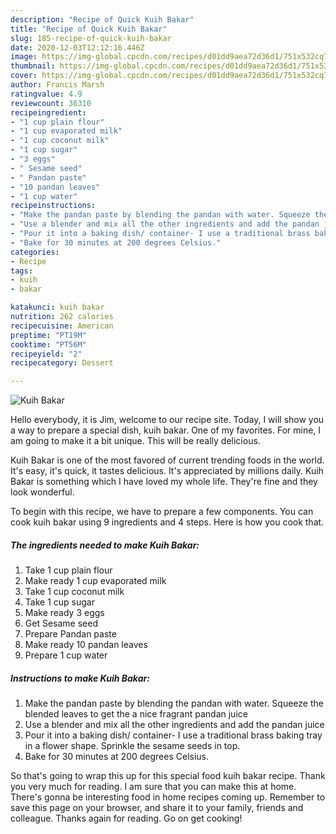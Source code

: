 ```yaml
---
description: "Recipe of Quick Kuih Bakar"
title: "Recipe of Quick Kuih Bakar"
slug: 185-recipe-of-quick-kuih-bakar
date: 2020-12-03T12:12:16.446Z
image: https://img-global.cpcdn.com/recipes/d01dd9aea72d36d1/751x532cq70/kuih-bakar-recipe-main-photo.jpg
thumbnail: https://img-global.cpcdn.com/recipes/d01dd9aea72d36d1/751x532cq70/kuih-bakar-recipe-main-photo.jpg
cover: https://img-global.cpcdn.com/recipes/d01dd9aea72d36d1/751x532cq70/kuih-bakar-recipe-main-photo.jpg
author: Francis Marsh
ratingvalue: 4.9
reviewcount: 36310
recipeingredient:
- "1 cup plain flour"
- "1 cup evaporated milk"
- "1 cup coconut milk"
- "1 cup sugar"
- "3 eggs"
- " Sesame seed"
- " Pandan paste"
- "10 pandan leaves"
- "1 cup water"
recipeinstructions:
- "Make the pandan paste by blending the pandan with water. Squeeze the blended leaves to get the a nice fragrant pandan juice"
- "Use a blender and mix all the other ingredients and add the pandan juice"
- "Pour it into a baking dish/ container- I use a traditional brass baking tray in a flower shape. Sprinkle the sesame seeds in top."
- "Bake for 30 minutes at 200 degrees Celsius."
categories:
- Recipe
tags:
- kuih
- bakar

katakunci: kuih bakar 
nutrition: 262 calories
recipecuisine: American
preptime: "PT19M"
cooktime: "PT56M"
recipeyield: "2"
recipecategory: Dessert

---
```



![Kuih Bakar](https://img-global.cpcdn.com/recipes/d01dd9aea72d36d1/751x532cq70/kuih-bakar-recipe-main-photo.jpg)

Hello everybody, it is Jim, welcome to our recipe site. Today, I will show you a way to prepare a special dish, kuih bakar. One of my favorites. For mine, I am going to make it a bit unique. This will be really delicious.

Kuih Bakar is one of the most favored of current trending foods in the world. It's easy, it's quick, it tastes delicious. It's appreciated by millions daily. Kuih Bakar is something which I have loved my whole life. They're fine and they look wonderful.




To begin with this recipe, we have to prepare a few components. You can cook kuih bakar using 9 ingredients and 4 steps. Here is how you cook that.

<!--inarticleads1-->

##### The ingredients needed to make Kuih Bakar:

1. Take 1 cup plain flour
1. Make ready 1 cup evaporated milk
1. Take 1 cup coconut milk
1. Take 1 cup sugar
1. Make ready 3 eggs
1. Get  Sesame seed
1. Prepare  Pandan paste
1. Make ready 10 pandan leaves
1. Prepare 1 cup water




<!--inarticleads2-->

##### Instructions to make Kuih Bakar:

1. Make the pandan paste by blending the pandan with water. Squeeze the blended leaves to get the a nice fragrant pandan juice
1. Use a blender and mix all the other ingredients and add the pandan juice
1. Pour it into a baking dish/ container- I use a traditional brass baking tray in a flower shape. Sprinkle the sesame seeds in top.
1. Bake for 30 minutes at 200 degrees Celsius.




So that's going to wrap this up for this special food kuih bakar recipe. Thank you very much for reading. I am sure that you can make this at home. There's gonna be interesting food in home recipes coming up. Remember to save this page on your browser, and share it to your family, friends and colleague. Thanks again for reading. Go on get cooking!
